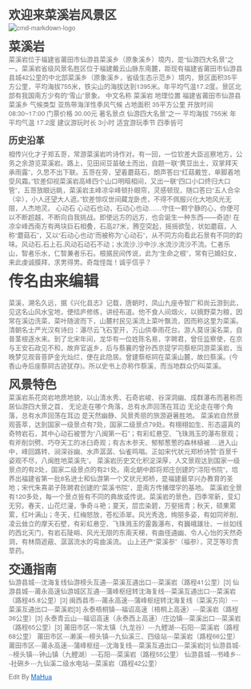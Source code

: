 <html lang="en"><head>
    <meta charset="UTF-8">
    <title></title>
<style id="system" type="text/css">h1,h2,h3,h4,h5,h6,p,blockquote {    margin: 0;    padding: 0;}body {    font-family: "Helvetica Neue", Helvetica, "Hiragino Sans GB", Arial, sans-serif;    font-size: 13px;    line-height: 18px;    color: #737373;    margin: 10px 13px 10px 13px;}a {    color: #0069d6;}a:hover {    color: #0050a3;    text-decoration: none;}a img {    border: none;}p {    margin-bottom: 9px;}h1,h2,h3,h4,h5,h6 {    color: #404040;    line-height: 36px;}h1 {    margin-bottom: 18px;    font-size: 30px;}h2 {    font-size: 24px;}h3 {    font-size: 18px;}h4 {    font-size: 16px;}h5 {    font-size: 14px;}h6 {    font-size: 13px;}hr {    margin: 0 0 19px;    border: 0;    border-bottom: 1px solid #ccc;}blockquote {    padding: 13px 13px 21px 15px;    margin-bottom: 18px;    font-family:georgia,serif;    font-style: italic;}blockquote:before {    content:"C";    font-size:40px;    margin-left:-10px;    font-family:georgia,serif;    color:#eee;}blockquote p {    font-size: 14px;    font-weight: 300;    line-height: 18px;    margin-bottom: 0;    font-style: italic;}code, pre {    font-family: Monaco, Andale Mono, Courier New, monospace;}code {    background-color: #fee9cc;    color: rgba(0, 0, 0, 0.75);    padding: 1px 3px;    font-size: 12px;    -webkit-border-radius: 3px;    -moz-border-radius: 3px;    border-radius: 3px;}pre {    display: block;    padding: 14px;    margin: 0 0 18px;    line-height: 16px;    font-size: 11px;    border: 1px solid #d9d9d9;    white-space: pre-wrap;    word-wrap: break-word;}pre code {    background-color: #fff;    color:#737373;    font-size: 11px;    padding: 0;}@media screen and (min-width: 768px) {    body {        width: 748px;        margin:10px auto;    }}</style><style id="custom" type="text/css"></style></head>
<body marginheight="0"><h2>欢迎来菜溪岩风景区</h2>
<p><img src="http://www.0594.com.cn/uploadfile/2014/1130/20141130093132621.jpg" alt="cmd-markdown-logo">
</p>
<h2>菜溪岩</h2>
<p>菜溪岩位于福建省莆田市仙游县菜溪乡（原象溪乡）境内，是“仙游四大名景”之一。菜溪岩省级风景名胜区位于福建戴云山脉东南麓，距现有福建省莆田市仙游县县城42公里的中北部菜溪乡（原象溪乡，省级生态示范乡）境内，景区面积35平方公里，平均海拔755米，铁尖山的海拔达到1395米。年平均气温17.2度。景区北部有我国南方少有的“雪山”景象。
中文名称 菜溪岩 地理位置 福建省莆田市仙游县菜溪乡 气候类型 亚热带海洋性季风气候 占地面积 35平方公里 开放时间 08:30~17:00 门票价格 30.00元 著名景点 仙游四大名景”之一 平均海拔 755米 年平均气温 17.2度 建议游玩时长 3小时 适宜游玩季节 四季皆可

</p>
<h3>历史沿革</h3>
<p>相传兴化才子郑五哥，常游菜溪岩吟诗作对。有一回，一位钦差大臣巡察地方，公务之余游览菜溪岩。路上，见田间豆苗破土而出，自题一联“黄豆出土，双掌拜天承雨露”，久思不出下联。五哥在旁，望着蘑菇石，朗声答曰“红菇戴笠，单脚着地受风霜。”钦差仰视菜溪岩高峰四个山口明暗相间，又出一联“四口小口终归大口管”，五哥放眼远眺，菜溪岩主峰凉伞峰顿扑眼帘，灵感顿现，随口答曰“五人合伞（伞），小人还望大人遮。”钦差惊叹世间藏龙卧虎，不得不佩服兴化大地风光无限，人杰地灵。
心动石 心动石也动，石动心也动……守住一颗宁静的心，你便可以不断超越，不断向自我挑战。即使远方的远方，也会诞生一种东西——奇迹! 在凉伞峰西南方有两块巨石相叠，石高27米，腾空突起，摇摇欲坠，状如蘑菇，人称“蘑菇石”，又以“石动心也动”而被称为“心动石”，从不同方向看此石景有不同的韵味。风动石,石上石,风动石动石不动；水流沙,沙中沙,水流沙流沙不流。仁者乐山，智者乐水，仁智兼者乐石。根据民间传说，此为“生命之根”，常有已婚妇女，来此虔诚膜拜，求男得男。奇哉怪哉！诚乎信乎？

</p>
<h1>传名由来编辑</h1>
<p>菜溪，溯名久远，据《兴化县志》记载，唐朝时，凤山九座寺智广和尚云游到此，见这名山风水宝地，便结庐修练，讲经布道。他不食人间烟火，以摘野菜为粮，因常在溪边洗菜，菜叶随波而下，山麓村民见溪流上菜叶飘流，因而称这里为菜溪。清朝名士严光汉有诗曰：瀑尽云飞石室开，万山供奉雨花台。游人莫讶溪名菜，自昔茎根逐水来。到了北宋年间，龙华有一位姓陈名易，字聘君，曾任监察使，在京与王安石政见不和，故弃官返乡，后与蔡襄的曾孙西京提学司蔡枢同游菜溪岩，当晚梦见观音菩萨金光灿烂，便在此隐居。曾建蔡枢祠在菜溪山麓，故曰蔡溪。(今香山寺后座蔡祠古迹犹存)。所以史书上亦称作蔡溪，而当地群众仍叫菜溪。

</p>
<h2>风景特色</h2>
<p>菜溪岩系花岗岩地质地貌，以山清水秀、石奇岩峻、谷深洞幽、成群瀑布而著称而居仙游四大景之首，
无论走在哪个角落，总有水声回荡在耳边
无论走在哪个角落，总有水声回荡在耳边
是天然幽静、风景秀丽的旅游避暑胜地。 菜溪岩自然景观荟萃，达到国家一级景点有7处，国家二级景点79处。有栩栩如生、形态逼真的奇特岩石，其中心动石被誉为“八闽第一石”；有彩虹悬空、飞珠溅玉的瀑布景观；有斧削剑劈、巧夺天工的冰臼奇观；有古木参天、郁郁葱葱的森林植被….进入山中，峰回路转、涧深谷幽、水声潺潺、仙雀鸣唱。正如宋代状元郑桥诗赞“百景千姿观不尽，八闽胜地菜溪先”。
菜溪岩历史文化积淀深厚，人文景观达到国家一级景点的有2处，国家二级景点的有21处。南北朝中郎将郑庄创建的“浔阳书院”，培养出福建省第一批8名进士和仙游第一个文状元郑桥，是福建最早兴办教育的圣地；宋代朱熹弟子陈聘君创建的“菜溪书院”，是南方传播理学的基地。
菜溪岩全景有120多处，每一个景点皆有不同的典故或传说。菜溪岩的景色，四季常新，变幻无穷。春天，山花烂漫，争奇斗艳；夏天，层峦染碧，万壑摇青；秋天，硕果累累，红叶满山；冬天，红梅怒放，苍松添翠。风光秀逸，绚丽多姿，有如同斧削、凌云耸立的摩天石壁，有彩虹悬空、飞珠溅玉的雷轰瀑布，有巍峨雄壮、一丝如线的西北天门，有岩石陡峭、风光无限的东南天梯，有曲径通幽、令人心怡的天然奇洞，有林荫遮蔽、潺潺流水的弯曲溪流。
山上还产“菜溪参”（福参），灵芝等珍贵草药。
</p>
<h2>交通指南</h2>
<p>仙游县城---沈海复线仙游榜头互通---菜溪互通出口---菜溪岩（路程41公里）[3] 
仙游县城---莆永高速仙游城区互通---蒲峰枢纽转沈海复线---菜溪互通出口---菜溪岩（路程45.8公里）[3] 
闽西县市---莆永高速---蒲峰枢纽转沈海复线（菜溪方向）---菜溪互通出口---菜溪岩[3] 
永泰梧桐镇---福诏高速（梧桐上高速）---菜溪岩（路程36公里）[3] 
永泰青云山---福诏高速（永泰西上高速）/庄边镇---菜溪出口---菜溪岩（路程65公里）[3] 
莆田市区---常太镇（九龙谷）---九鲤湖---石阳---菜溪岩（路程68公里）
莆田市区---濑溪---榜头镇---九仙溪三、四级站---菜溪岩（路程66公里）
莆田市区---莆永高速---蒲峰枢纽---沈海复线---菜溪互通出口---菜溪岩[3] 
仙游县城---榜头镇---钟山镇（九鲤湖）---石阳---菜溪岩（路程55公里）
仙游县城---书峰乡---社硎乡---九仙溪二级水电站---菜溪岩（路程42公里）

</p>
<p>Edit By <a href="http://mahua.jser.me">MaHua</a></p>
</body></html>
